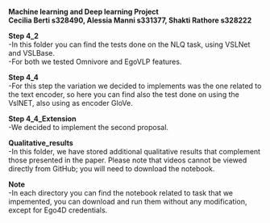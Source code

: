 **Machine learning and Deep learning Project**<br />
**Cecilia Berti s328490, Alessia Manni s331377, Shakti Rathore s328222**<br />

**Step 4_2**<br />
-In this folder you can find the tests done on the NLQ task, using VSLNet and VSLBase. <br />
-For both we tested Omnivore and EgoVLP features. <br />


**Step 4_4**<br />
-For this step the variation we decided to implements was the one related to the text encoder, so here you can find also the test done on using the VslNET, also using as encoder GloVe.

**Step 4_4_Extension**<br />
-We decided to implement the second proposal.
<br />

**Qualitative_results**<br />
-In this folder, we have stored additional qualitative results that complement those presented in the paper. Please note that videos cannot be viewed directly from GitHub; you will need to download the notebook.
<br />

**Note**<br />
-In each directory you can find the notebook related to task that we impemented, you can download and run them without any modification, except for Ego4D credentials.
